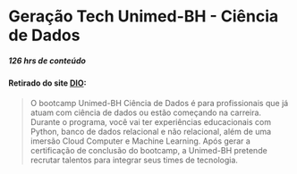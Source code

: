 # Geração Tech Unimed-BH - Ciência de Dados
##### 126 hrs de conteúdo
#### Retirado do site [DIO](https://web.dio.me/home):
>O bootcamp Unimed-BH Ciência de Dados é para profissionais que já atuam com ciência de dados ou estão começando na carreira. Durante o programa, você vai ter experiências educacionais com Python, banco de dados relacional e não relacional, além de uma imersão Cloud Computer e Machine Learning. Após gerar a certificação de conclusão do bootcamp, a Unimed-BH pretende recrutar talentos para integrar seus times de tecnologia.
